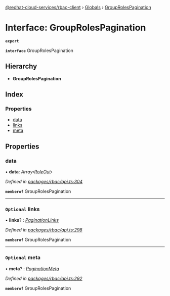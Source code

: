 [@redhat-cloud-services/rbac-client](../README.md) › [Globals](../globals.md) › [GroupRolesPagination](grouprolespagination.md)

# Interface: GroupRolesPagination

**`export`** 

**`interface`** GroupRolesPagination

## Hierarchy

* **GroupRolesPagination**

## Index

### Properties

* [data](grouprolespagination.md#data)
* [links](grouprolespagination.md#optional-links)
* [meta](grouprolespagination.md#optional-meta)

## Properties

###  data

• **data**: *Array‹[RoleOut](roleout.md)›*

*Defined in [packages/rbac/api.ts:304](https://github.com/leSamo/javascript-clients/blob/master/packages/rbac/api.ts#L304)*

**`memberof`** GroupRolesPagination

___

### `Optional` links

• **links**? : *[PaginationLinks](paginationlinks.md)*

*Defined in [packages/rbac/api.ts:298](https://github.com/leSamo/javascript-clients/blob/master/packages/rbac/api.ts#L298)*

**`memberof`** GroupRolesPagination

___

### `Optional` meta

• **meta**? : *[PaginationMeta](paginationmeta.md)*

*Defined in [packages/rbac/api.ts:292](https://github.com/leSamo/javascript-clients/blob/master/packages/rbac/api.ts#L292)*

**`memberof`** GroupRolesPagination
